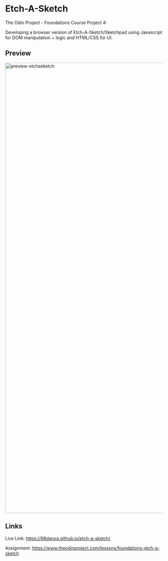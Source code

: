 # Etch-A-Sketch
The Odin Project - Foundations Course Project 4:

Developing a browser version of Etch-A-Sketch/Sketchpad using Javascript for DOM manipulation + logic and HTML/CSS for UI.

## Preview

<img width="1440" alt="preview-etchasketch" src="https://github.com/user-attachments/assets/ed7295a7-a8b9-4b64-b867-77bb3d84d559" />

## Links
Live Link: https://98danya.github.io/etch-a-sketch/

Assignment: https://www.theodinproject.com/lessons/foundations-etch-a-sketch
